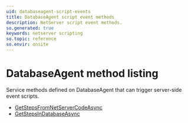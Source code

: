 ```yaml
---
uid: databaseagent-script-events
title: DatabaseAgent script event methods
description: NetServer script event methods.
so.generated: true
keywords: netserver scripting
so.topic: reference
so.envir: onsite
---
```


# DatabaseAgent method listing

Service methods defined on <see cref='T:IDatabaseAgent'>DatabaseAgent</see> that can trigger server-side event scripts.

* [GetStepsFromNetServerCodeAsync](getstepsfromnetservercodeasync.md)
* [GetStepsInDatabaseAsync](getstepsindatabaseasync.md)

